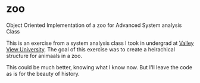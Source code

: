 # zoo
Object Oriented Implementation of a zoo for Advanced System analysis Class

This is an exercise from a system analysis class I took in undergrad at [Valley View University](vvu.edu.gh).
The goal of this exercise was to create a heirachical structure for animaals in a zoo.

This could be much better, knowing what I know now. But I'll leave the code as is for the beauty of history.
